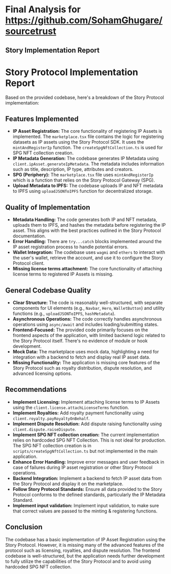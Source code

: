 # Final Analysis for https://github.com/SohamGhugare/sourcetrust

## Story Implementation Report
# Story Protocol Implementation Report

Based on the provided codebase, here's a breakdown of the Story Protocol implementation:

## Features Implemented

*   **IP Asset Registration:** The core functionality of registering IP Assets is implemented. The `marketplace.tsx` file contains the logic for registering datasets as IP assets using the Story Protocol SDK. It uses the `mintAndRegisterIp` function. The `createSpgNftCollection.ts` is used for SPG NFT collection creation.
*   **IP Metadata Generation:** The codebase generates IP Metadata using `client.ipAsset.generateIpMetadata`. The metadata includes information such as title, description, IP type, attributes and creators.
*   **SPG (Periphery):** The `marketplace.tsx` file uses `mintAndRegisterIp` which is a function that relies on the Story Protocol Gateway (SPG).
*   **Upload Metadata to IPFS:** The codebase uploads IP and NFT metadata to IPFS using `uploadJSONToIPFS` function for decentralized storage.

## Quality of Implementation

*   **Metadata Handling:** The code generates both IP and NFT metadata, uploads them to IPFS, and hashes the metadata before registering the IP asset. This aligns with the best practices outlined in the Story Protocol documentation.
*   **Error Handling:** There are `try...catch` blocks implemented around the IP asset registration process to handle potential errors.
*   **Wallet Integration:** The codebase uses `wagmi` and `ethers` to interact with the user's wallet, retrieve the account, and use it to configure the Story Protocol client.
*   **Missing license terms attachment:** The core functionality of attaching license terms to registered IP Assets is missing.

## General Codebase Quality

*   **Clear Structure:** The code is reasonably well-structured, with separate components for UI elements (e.g., `Navbar`, `Hero`, `WalletButton`) and utility functions (e.g., `uploadJSONToIPFS`, `hashMetadata`).
*   **Asynchronous Operations:** The code correctly handles asynchronous operations using `async/await` and includes loading/submitting states.
*   **Frontend-Focused:** The provided code primarily focuses on the frontend aspects of the application, with limited backend logic related to the Story Protocol itself. There's no evidence of module or hook development.
*   **Mock Data:** The marketplace uses mock data, highlighting a need for integration with a backend to fetch and display real IP asset data.
*   **Missing Functionality:** The application is missing core features of the Story Protocol such as royalty distribution, dispute resolution, and advanced licensing options.

## Recommendations

*   **Implement Licensing:** Implement attaching license terms to IP Assets using the `client.license.attachLicenseTerms` function.
*   **Implement Royalties:** Add royalty payment functionality using `client.royalty.payRoyaltyOnBehalf`.
*   **Implement Dispute Resolution:** Add dispute raising functionality using `client.dispute.raiseDispute`.
*   **Implement SPG NFT collection creation:** The current implementation relies on hardcoded SPG NFT Collection. This is not ideal for production. The SPG NFT collection creation is in `scripts/createSpgNftCollection.ts` but not implemented in the main application.
*   **Enhance Error Handling:** Improve error messages and user feedback in case of failures during IP asset registration or other Story Protocol operations.
*   **Backend Integration:** Implement a backend to fetch IP asset data from the Story Protocol and display it on the marketplace.
*   **Follow Story Protocol Standards:** Ensure all data provided to the Story Protocol conforms to the defined standards, particularly the IP Metadata Standard.
*   **Implement input validation:** Implement input validation, to make sure that correct values are passed to the minting & registering functions.

## Conclusion

The codebase has a basic implementation of IP Asset Registration using the Story Protocol. However, it is missing many of the advanced features of the protocol such as licensing, royalties, and dispute resolution. The frontend codebase is well-structured, but the application needs further development to fully utilize the capabilities of the Story Protocol and to avoid using hardcoded SPG NFT collection.

